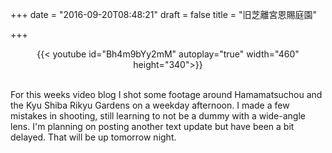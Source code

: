 +++
date = "2016-09-20T08:48:21"
draft = false
title = "旧芝離宮恩賜庭園"

+++

<center>
{{< youtube id="Bh4m9bYy2mM" autoplay="true" width="460" height="340">}}
</center>

<br>

<p>For this weeks video blog I shot some footage around Hamamatsuchou and the Kyu Shiba Rikyu Gardens on a weekday afternoon. I made a few mistakes in shooting, still learning to not be a dummy with a wide-angle lens. I'm planning on posting another text update but have been a bit delayed. That will be up tomorrow night.</p> 

<br><br>



<br />

